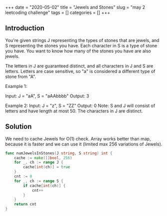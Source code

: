 +++
date = "2020-05-02"
title = "Jewels and Stones"
slug = "may 2 leetcoding challenge"
tags = []
categories = []
+++

## Introduction

You're given strings J representing the types of stones that are jewels, and S representing the stones you have.  Each character in S is a type of stone you have.  You want to know how many of the stones you have are also jewels.

The letters in J are guaranteed distinct, and all characters in J and S are letters. Letters are case sensitive, so "a" is considered a different type of stone from "A".

Example 1:

Input: J = "aA", S = "aAAbbbb"
Output: 3

Example 2:
Input: J = "z", S = "ZZ"
Output: 0
Note:
S and J will consist of letters and have length at most 50.
The characters in J are distinct.


## Solution

We need to cache Jewels for O(1) check. Array works better than map, because it is faster and we can use it (limited max 256 variations of Jewels).

``` go
func numJewelsInStones(J string, S string) int {
    cache := make([]bool, 256)
    for _, ch := range J {
        cache[int(ch)] = true
    }
    cnt := 0
    for _, ch := range S {
        if cache[int(ch)] {
            cnt++
        }
    }
    return cnt
}
```
